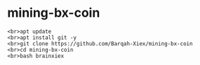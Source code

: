 # mining-bx-coin
```
<br>apt update
<br>apt install git -y
<br>git clone https://github.com/Barqah-Xiex/mining-bx-coin
<br>cd mining-bx-coin
<br>bash brainxiex
```
